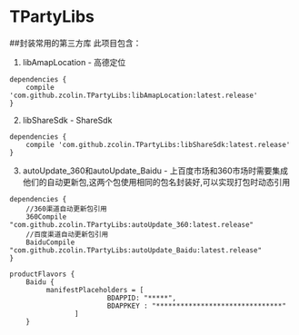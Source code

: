 # TPartyLibs
##封装常用的第三方库
此项目包含：

1. libAmapLocation - 高德定位 
```
dependencies {
    compile 'com.github.zcolin.TPartyLibs:libAmapLocation:latest.release'
}
```
2. libShareSdk - ShareSdk 
```
dependencies {
    compile 'com.github.zcolin.TPartyLibs:libShareSdk:latest.release'
}
```
3. autoUpdate_360和autoUpdate_Baidu - 上百度市场和360市场时需要集成他们的自动更新包,这两个包使用相同的包名封装好,可以实现打包时动态引用
```
dependencies {
    //360渠道自动更新包引用
    360Compile "com.github.zcolin.TPartyLibs:autoUpdate_360:latest.release"
    //百度渠道自动更新包引用
    BaiduCompile "com.github.zcolin.TPartyLibs:autoUpdate_Baidu:latest.release"
}

productFlavors {
    Baidu {
         manifestPlaceholders = [
                        BDAPPID: "*****",
                        BDAPPKEY : "*******************************"
                ]
    }
```

